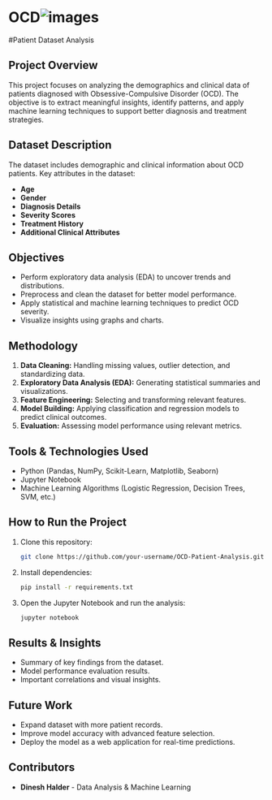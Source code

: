 
# OCD![images](https://github.com/user-attachments/assets/bb86150b-43d1-44f6-81e4-cdc87a9278c1)




#Patient Dataset Analysis

## Project Overview
This project focuses on analyzing the demographics and clinical data of patients diagnosed with Obsessive-Compulsive Disorder (OCD). The objective is to extract meaningful insights, identify patterns, and apply machine learning techniques to support better diagnosis and treatment strategies.

## Dataset Description
The dataset includes demographic and clinical information about OCD patients. Key attributes in the dataset:
- **Age**
- **Gender**
- **Diagnosis Details**
- **Severity Scores**
- **Treatment History**
- **Additional Clinical Attributes**

## Objectives
- Perform exploratory data analysis (EDA) to uncover trends and distributions.
- Preprocess and clean the dataset for better model performance.
- Apply statistical and machine learning techniques to predict OCD severity.
- Visualize insights using graphs and charts.

## Methodology
1. **Data Cleaning:** Handling missing values, outlier detection, and standardizing data.
2. **Exploratory Data Analysis (EDA):** Generating statistical summaries and visualizations.
3. **Feature Engineering:** Selecting and transforming relevant features.
4. **Model Building:** Applying classification and regression models to predict clinical outcomes.
5. **Evaluation:** Assessing model performance using relevant metrics.

## Tools & Technologies Used
- Python (Pandas, NumPy, Scikit-Learn, Matplotlib, Seaborn)
- Jupyter Notebook
- Machine Learning Algorithms (Logistic Regression, Decision Trees, SVM, etc.)

## How to Run the Project
1. Clone this repository:
   ```bash
   git clone https://github.com/your-username/OCD-Patient-Analysis.git
   ```
2. Install dependencies:
   ```bash
   pip install -r requirements.txt
   ```
3. Open the Jupyter Notebook and run the analysis:
   ```bash
   jupyter notebook
   ```

## Results & Insights
- Summary of key findings from the dataset.
- Model performance evaluation results.
- Important correlations and visual insights.

## Future Work
- Expand dataset with more patient records.
- Improve model accuracy with advanced feature selection.
- Deploy the model as a web application for real-time predictions.

## Contributors
- **Dinesh Halder** - Data Analysis & Machine Learning


